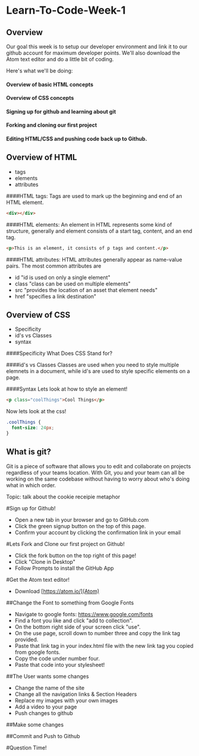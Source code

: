 # Learn-To-Code-Week-1

## Overview
Our goal this week is to setup our developer environment and link it to our github account for
maximum developer points. We'll also download the Atom text editor and do a little
bit of coding.


Here's what we'll be doing:

#### Overview of basic HTML concepts
#### Overview of CSS concepts
#### Signing up for github and learning about git
#### Forking and cloning our first project
#### Editing HTML/CSS and pushing code back up to Github.


## Overview of HTML
- tags
- elements
- attributes

####HTML tags:
Tags are used to mark up the beginning and end of an HTML element.

```html
<div></div>
```

####HTML elements:
An element in HTML represents some kind of structure, generally and element
consists of a start tag, content, and an end tag.

  ```html
  <p>This is an element, it consists of p tags and content.</p>
  ```

####HTML attributes:
HTML attributes generally appear as name-value pairs. The most common attributes
are
- id "id is used on only a single element"
- class  "class can be used on multiple elements"
- src "provides the location of an asset that element needs"
- href "specifies a link destination"



## Overview of CSS
- Specificity
- id's vs Classes
- syntax

####Specificity
What Does CSS Stand for?


####id's vs Classes
Classes are used when you need to style multiple elemnets in a document, while
id's are used to style specific elements on a page.

####Syntax
Lets look at how to style an element!

```html
<p class="coolThings">Cool Things</p>
```
Now lets look at the css!
```css
.coolThings {
  font-size: 24px;
}
```


## What is git?
Git is a piece of software that allows you to edit and collaborate on projects
regardless of your teams location. With Git, you and your team can all be working
on the same codebase without having to worry about who's doing what in which order.


Topic: talk about the cookie receipie metaphor

#Sign up for Github!
- Open a new tab in your browser and go to GitHub.com
- Click the green signup button on the top of this page.
- Confirm your account by clicking the confirmation link in your email

#Lets Fork and Clone our first project on Github!
- Click the fork button on the top right of this page!
- Click "Clone in Desktop"
- Follow Prompts to install the GitHub App


#Get the Atom text editor!
- Download [https://atom.io/](Atom)


##Change the Font to something from Google Fonts
- Navigate to google fonts: https://www.google.com/fonts
- Find a font you like and click "add to collection".
- On the bottom right side of your screen click "use".
- On the use page, scroll down to number three and copy the link tag provided.
- Paste that link tag in your index.html file with the new link tag you copied from google fonts.
- Copy the code under number four.
- Paste that code into your stylesheet!

##The User wants some changes
- Change the name of the site
- Change all the navigation links & Section Headers
- Replace my images with your own images
- Add a video to your page
- Push changes to github


##Make some changes

##Commit and Push to Github




#Question Time!
